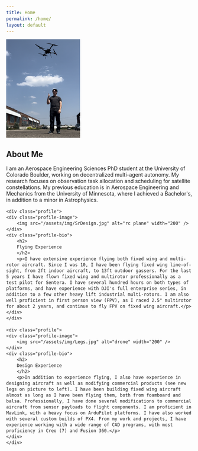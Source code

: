 ```yaml
---
title: Home
permalink: /home/
layout: default
---
```


<div class="profiles">
    <div class="profile">
	<div class="profile-image">
		<img src="/assets/img/Drone.PNG" alt="headshot" width="200" />
	</div>
	<div class="profile-bio">
        <h2>
        About Me
        </h2>
        <p>I am an Aerospace Engineering Sciences PhD student at the University of Colorado Boulder, working on decentralized multi-agent autonomy. My research focuses on observation task allocation and scheduling for satellite constellations. My previous education is in Aerospace Engineering and Mechanics from the University of Minnesota, where I achieved a Bachelor's, in addition to a minor in Astrophysics.</p>
    </div>
    </div>

    <div class="profile">
    <div class="profile-image">
        <img src="/assets/img/SrDesign.jpg" alt="rc plane" width="200" />
    </div>
    <div class="profile-bio">
        <h2>
        Flying Experience
        </h2>
        <p>I have extensive experience flying both fixed wing and multi-rotor aircraft. Since I was 10, I have been flying fixed wing line-of-sight, from 2ft indoor aircraft, to 13ft outdoor gassers. For the last 5 years I have flown fixed wing and multirotor professionally as a test pilot for Sentera. I have several hundred hours on both types of platforms, and have experience with DJI's full enterprise series, in addition to a few other heavy lift industrial multi-rotors. I am also well proficient in first person view (FPV), as I raced 2.5" multirotor for about 2 years, and continue to fly FPV on fixed wing aircraft.</p>
    </div>
    </div>

    <div class="profile">
    <div class="profile-image">
        <img src="/assets/img/Legs.jpg" alt="drone" width="200" />
    </div>
    <div class="profile-bio">
        <h2>
        Design Experience
        </h2>
        <p>In addition to experience flying, I also have experience in designing aircraft as well as modifying commercial products (see new legs on picture to left). I have been building fixed wing aircraft almost as long as I have been flying them, both from foamboard and balsa. Professionally, I have done several modifications to commercial aircraft from sensor payloads to flight components. I am proficient in MavLink, with a heavy focus on ArduPilot platforms. I have also worked with several custom builds of PX4. From my work and projects, I have experience working with a wide range of CAD programs, with most proficiency in Creo (7) and Fusion 360.</p>
    </div>
    </div>
</div>